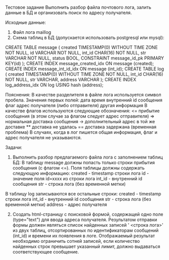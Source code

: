 Тестовое задание
Выполнить разбор файла почтового лога, залить данные в БД и организовать поиск по адресу получателя.

Исходные данные: 

1. Файл лога maillog
2. Схема таблиц в БД (допускается использовать postgresql или mysql):

CREATE TABLE message (
    created TIMESTAMP(0) WITHOUT TIME ZONE NOT NULL,
    id VARCHAR NOT NULL,
    int_id CHAR(16) NOT NULL,
    str VARCHAR NOT NULL,
    status BOOL,
    CONSTRAINT message_id_pk PRIMARY KEY(id)
);
CREATE INDEX message_created_idx ON message (created);
CREATE INDEX message_int_id_idx ON message (int_id);
CREATE TABLE log (
    created TIMESTAMP(0) WITHOUT TIME ZONE NOT NULL,
    int_id CHAR(16) NOT NULL,
    str VARCHAR,
    address VARCHAR
);
CREATE INDEX log_address_idx ON log USING hash (address);

Пояснения:
В качестве разделителя в файле лога используется символ пробела.
Значения первых полей:
дата
время
внутренний id сообщения
флаг
адрес получателя (либо отправителя)
другая информация
В качестве флагов используются следующие обозначения:
<= прибытие сообщения (в этом случае за флагом следует адрес отправителя)
=> нормальная доставка сообщения
-> дополнительный адрес в той же доставке
** доставка не удалась
== доставка задержана (временная проблема)
В случаях, когда в лог пишется общая информация, флаг и адрес получателя не указываются.

Задачи: 

1. Выполнить разбор предлагаемого файла лога с заполнением таблиц БД: 
В таблицу message должны попасть только строки прибытия сообщения (с флагом <=). Поля таблицы 
должны содержать следующую информацию:
created - timestamp строки лога
id - значение поля id=xxxx из строки лога
int_id - внутренний id сообщения
str - строка лога (без временной метки)

В таблицу log записываются все остальные строки:
created - timestamp строки лога
int_id - внутренний id сообщения
str - строка лога (без временной метки)
address - адрес получателя

2. Создать html-страницу с поисковой формой, содержащей одно поле (type="text") для ввода адреса получателя.
Результатом отправки формы должен являться список найденных записей '<timestamp> <строка лога>' из двух 
таблиц, отсортированных по идентификаторам сообщений (int_id) и времени их появления в логе.
Отображаемый результат необходимо ограничить сотней записей, если количество найденных строк превышает 
указанный лимит, должно выдаваться соответствующее сообщение.
